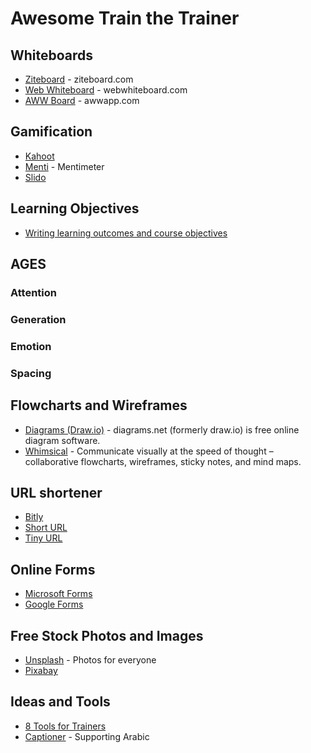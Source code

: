 # Awesome Train the Trainer


## Whiteboards
* [Ziteboard](https://app.ziteboard.com/) - ziteboard.com
* [Web Whiteboard](https://www.webwhiteboard.com/) - webwhiteboard.com
* [AWW Board](https://awwapp.com/) - awwapp.com

## Gamification
* [Kahoot](http://kahoot.com/)
* [Menti](https://www.menti.com/) - Mentimeter
* [Slido](https://www.sli.do/)


## Learning Objectives
* [Writing learning outcomes and course objectives](https://blogs.uis.edu/colrs/2019/09/13/writing-learning-outcomes-and-course-objectives/)

## AGES
### Attention
### Generation
### Emotion
### Spacing

## Flowcharts and Wireframes
* [Diagrams (Draw.io)](https://app.diagrams.net/) - diagrams.net (formerly draw.io) is free online diagram software.
* [Whimsical](https://whimsical.com) - Communicate visually at the speed of thought – collaborative flowcharts, wireframes, sticky notes, and mind maps.

## URL shortener
* [Bitly](https://www.bitly.com)
* [Short URL](https://www.shorturl.at/shortener.php)
* [Tiny URL](https://tinyurl.com/)

## Online Forms
* [Microsoft Forms](https://forms.microsoft.com/) 
* [Google Forms](https://docs.google.com/forms)

## Free Stock Photos and Images 
* [Unsplash](https://unsplash.com/) - Photos for everyone
* [Pixabay](https://pixabay.com/)


## Ideas and Tools
* [8 Tools for Trainers](https://langevin.com/resources/8-tools-for-trainers/)
* [Captioner](https://webcaptioner.com/captioner) - Supporting Arabic
